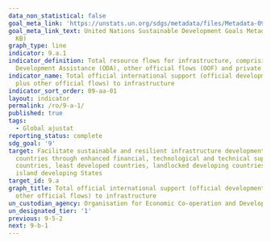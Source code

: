 ```yaml
---
data_non_statistical: false
goal_meta_link: 'https://unstats.un.org/sdgs/metadata/files/Metadata-09-0A-01.pdf '
goal_meta_link_text: United Nations Sustainable Development Goals Metadata (PDF 208
  KB)
graph_type: line
indicator: 9.a.1
indicator_definition: Total resource flows for infrastructure, comprising Official
  Development Assistance (ODA), other official flows (OOF) and private flows
indicator_name: Total official international support (official development assistance
  plus other official flows) to infrastructure
indicator_sort_order: 09-aa-01
layout: indicator
permalink: /ro/9-a-1/
published: true
tags:
  - Global ajustat
reporting_status: complete
sdg_goal: '9'
target: Facilitate sustainable and resilient infrastructure development in developing
  countries through enhanced financial, technological and technical support to African
  countries, least developed countries, landlocked developing countries and small
  island developing States
target_id: 9.a
graph_title: Total official international support (official development assistance plus
  other official flows) to infrastructure
un_custodian_agency: Organisation for Economic Co-operation and Development (OECD)
un_designated_tier: '1'
previous: 9-5-2
next: 9-b-1
---
```

